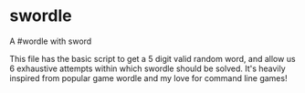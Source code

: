 # swordle
A #wordle with sword

This file has the basic script to get a 5 digit valid random word, and allow us 6 exhaustive attempts within which swordle should be solved.
It's heavily inspired from popular game wordle and my love for command line games!
